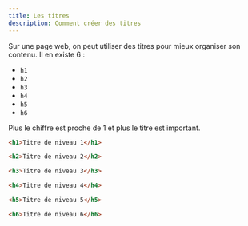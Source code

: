 ```yaml
---
title: Les titres
description: Comment créer des titres
---
```


Sur une page web, on peut utiliser des titres pour mieux organiser son contenu. Il en existe 6 :

- `h1`
- `h2`
- `h3`
- `h4`
- `h5`
- `h6`

Plus le chiffre est proche de 1 et plus le titre est important.

```html
<h1>Titre de niveau 1</h1>
```

```html
<h2>Titre de niveau 2</h2>
```

```html
<h3>Titre de niveau 3</h3>
```

```html
<h4>Titre de niveau 4</h4>
```

```html
<h5>Titre de niveau 5</h5>
```

```html
<h6>Titre de niveau 6</h6>
```
